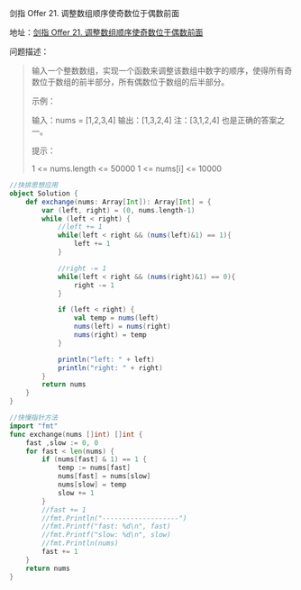剑指 Offer 21. 调整数组顺序使奇数位于偶数前面

地址：[剑指 Offer 21. 调整数组顺序使奇数位于偶数前面](https://leetcode-cn.com/problems/diao-zheng-shu-zu-shun-xu-shi-qi-shu-wei-yu-ou-shu-qian-mian-lcof/)

问题描述：

>输入一个整数数组，实现一个函数来调整该数组中数字的顺序，使得所有奇数位于数组的前半部分，所有偶数位于数组的后半部分。
>
> 
>
>示例：
>
>输入：nums = [1,2,3,4]
>输出：[1,3,2,4] 
>注：[3,1,2,4] 也是正确的答案之一。
>
>
>提示：
>
>1 <= nums.length <= 50000
>1 <= nums[i] <= 10000

``` scala
//快排思想应用
object Solution {
    def exchange(nums: Array[Int]): Array[Int] = {
        var (left, right) = (0, nums.length-1)
        while (left < right) {
            //left += 1
            while(left < right && (nums(left)&1) == 1){
                left += 1
            }

            //right -= 1
            while(left < right && (nums(right)&1) == 0){
                right -= 1
            }

            if (left < right) {
                val temp = nums(left)
                nums(left) = nums(right)
                nums(right) = temp
            }

            println("left: " + left)
            println("right: " + right)
        }
        return nums
    }
}
```

```go
//快慢指针方法
import "fmt"
func exchange(nums []int) []int {
    fast ,slow := 0, 0
    for fast < len(nums) {
        if (nums[fast] & 1) == 1 {
            temp := nums[fast]
            nums[fast] = nums[slow]
            nums[slow] = temp
            slow += 1
        } 
        //fast += 1
        //fmt.Println("-------------------")
        //fmt.Printf("fast: %d\n", fast)
        //fmt.Printf("slow: %d\n", slow)
        //fmt.Println(nums)
        fast += 1
    }
    return nums
}
```

